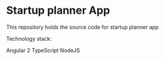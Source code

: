 # Startup planner App

This repository holds the source code for startup planner app

Technology stack:

Angular 2
TypeScript
NodeJS

